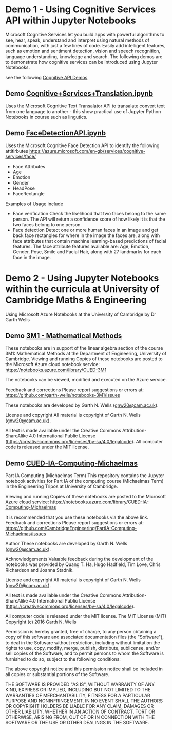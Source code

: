 # Demo 1 - Using Cognitive Services API within Jupyter Notebooks
Microsoft Cognitive Services let you build apps with powerful algorithms to see, hear, speak, understand and interpret using natural methods of communication, with just a few lines of code. Easily add intelligent features, such as emotion and sentiment detection, vision and speech recognition, language understanding, knowledge and search. The following demos are to demonstrate how cognitive services can be introduced using Jupyter Notebooks.

see the following [Cognitive API Demos](http://aka.ms/CognitiveNotebooks) 

## Demo [Cognitive+Services+Translation.ipynb](https://notebooks.azure.com/LeeStott-Microsoft/libraries/CogPy/html/Cognitive+Services+Translation.ipynb) 

Uses the Microsoft Cognitive Text Transalator API to transalate convert text from one language to another - this show practical use of Jupyter Python Notebooks in course such as lingutics.

## Demo [FaceDetectionAPI.ipynb](https://notebooks.azure.com/LeeStott-Microsoft/libraries/CogPy/html/FaceDetectionAPi.ipynb) 

Uses the Microsoft Cognitive Face Detection API to identify the following attitirbutes
https://azure.microsoft.com/en-gb/services/cognitive-services/face/ 

- Face Attributes 
- Age
- Emotion
- Gender
- HeadPose
- FaceRectangle

Examples of Usage include
- Face verification
Check the likelihood that two faces belong to the same person. The API will return a confidence score of how likely it is that the two faces belong to one person.
- Face detection
Detect one or more human faces in an image and get back face rectangles for where in the image the faces are, along with face attributes that contain machine learning-based predictions of facial features. The face attribute features available are: Age, Emotion, Gender, Pose, Smile and Facial Hair, along with 27 landmarks for each face in the image.

# Demo 2 - Using Jupyter Notebooks within the curricula at University of Cambridge Maths & Engineering 

Using Microsoft Azure Notebooks at the University of Cambridge by Dr Garth Wells

## Demo [3M1 - Mathematical Methods](https://notebooks.azure.com/garth-wells/libraries/CUED-3M1) 

These notebooks are in support of the linear algebra section of the course 3M1: Mathematical Methods at the Department of Engineering, University of Cambridge.
Viewing and running
Copies of these notebooks are posted to the Microsoft Azure cloud notebook service:
https://notebooks.azure.com/library/CUED-3M1

The notebooks can be viewed, modified and executed on the Azure service.

Feedback and corrections
Please report suggestions or errors at:
https://github.com/garth-wells/notebooks-3M1/issues

These notebooks are developed by Garth N. Wells (gnw20@cam.ac.uk).

License and copyright
All material is copyright of Garth N. Wells (gnw20@cam.ac.uk).

All text is made available under the Creative Commons Attribution-ShareAlike 4.0 International Public License (https://creativecommons.org/licenses/by-sa/4.0/legalcode).
All computer code is released under the MIT license. 

## Demo [CUED-IA-Computing-Michaelmas](https://notebooks.azure.com/garth-wells/libraries/CUED-IA-Computing-Michaelmas)

Part IA Computing (Michaelmas Term)
This repository contains the Jupyter notebook activities for Part IA of the computing course (Michaelmas Term) in the Engineering Tripos at University of Cambridge.

Viewing and running
Copies of these notebooks are posted to the Microsoft Azure cloud service:
https://notebooks.azure.com/library/CUED-IA-Computing-Michaelmas

It is recommended that you use these notebooks via the above link.
Feedback and corrections
Please report suggestions or errors at:
https://github.com/CambridgeEngineering/PartIA-Computing-Michaelmas/issues

Author
These notebooks are developed by Garth N. Wells (gnw20@cam.ac.uk).

Acknowledgements
Valuable feedback during the development of the notebooks was provided by Quang T. Ha, Hugo Hadfield, Tim Love, Chris Richardson and Joanna Stadnik.

License and copyright
All material is copyright of Garth N. Wells (gnw20@cam.ac.uk).

All text is made available under the Creative Commons Attribution-ShareAlike 4.0 International Public License (https://creativecommons.org/licenses/by-sa/4.0/legalcode).

All computer code is released under the MIT license.
The MIT License (MIT) Copyright (c) 2016 Garth N. Wells

Permission is hereby granted, free of charge, to any person obtaining a copy of this software and associated documentation files (the "Software"), to deal in the Software without restriction, including without limitation the rights to use, copy, modify, merge, publish, distribute, sublicense, and/or sell copies of the Software, and to permit persons to whom the Software is furnished to do so, subject to the following conditions:

The above copyright notice and this permission notice shall be included in all copies or substantial portions of the Software.

THE SOFTWARE IS PROVIDED "AS IS", WITHOUT WARRANTY OF ANY KIND, EXPRESS OR IMPLIED, INCLUDING BUT NOT LIMITED TO THE WARRANTIES OF MERCHANTABILITY, FITNESS FOR A PARTICULAR PURPOSE AND NONINFRINGEMENT. IN NO EVENT SHALL THE AUTHORS OR COPYRIGHT HOLDERS BE LIABLE FOR ANY CLAIM, DAMAGES OR OTHER LIABILITY, WHETHER IN AN ACTION OF CONTRACT, TORT OR OTHERWISE, ARISING FROM, OUT OF OR IN CONNECTION WITH THE SOFTWARE OR THE USE OR OTHER DEALINGS IN THE SOFTWARE.